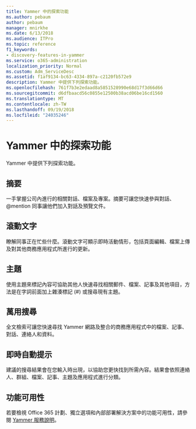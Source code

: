 ```yaml
---
title: Yammer 中的探索功能
ms.author: pebaum
author: pebaum
manager: mnirkhe
ms.date: 6/13/2018
ms.audience: ITPro
ms.topic: reference
f1_keywords:
- discovery-features-in-yammer
ms.service: o365-administration
localization_priority: Normal
ms.custom: Adm_ServiceDesc
ms.assetid: f1af9134-bc63-4334-897a-c2120fb572e9
description: Yammer 中提供下列探索功能。
ms.openlocfilehash: 761f7b3e2edaad8a5851528990e68d17f3d66d66
ms.sourcegitcommit: d6dfbaacd56c0855e12500b38acd06be16cd1560
ms.translationtype: MT
ms.contentlocale: zh-TW
ms.lasthandoff: 09/19/2018
ms.locfileid: "24035246"
---
```

# <a name="discovery-features-in-yammer"></a>Yammer 中的探索功能

Yammer 中提供下列探索功能。
  
## <a name="feeds"></a>摘要
<a name="bkmk_Feeds"> </a>

一手掌握公司內進行的相關對話、檔案及專案。摘要可讓您快速參與對話、@mention 同事讓他們加入對話及預覽文件。
  
## <a name="ticker"></a>滾動文字
<a name="bkmk_Ticker"> </a>

瞭解同事正在忙些什麼。滾動文字可顯示即時活動情形，包括頁面編輯、檔案上傳及對其他商務應用程式所進行的更新。
  
## <a name="topics"></a>主題
<a name="bkmk_Topics"> </a>

使用主題來標記內容可協助其他人快速尋找相關郵件、檔案、記事及其他項目，方法是在字詞前面加上雜湊標記 (#) 或搜尋現有主題。
  
## <a name="universal-search"></a>萬用搜尋
<a name="bkmk_UniversalSearch"> </a>

全文檢索可讓您快速尋找 Yammer 網路及整合的商務應用程式中的檔案、記事、對話、連絡人和資料。
  
## <a name="instant-type-ahead"></a>即時自動提示
<a name="bkmk_InstantTypeAhead"> </a>

建議的搜尋結果會在您輸入時出現，以協助您更快找到所需內容。結果會依照連絡人、群組、檔案、記事、主題及應用程式進行分類。
  
## <a name="feature-availability"></a>功能可用性
<a name="bkmk_InstantTypeAhead"> </a>

若要檢視 Office 365 計劃、獨立選項和內部部署解決方案中的功能可用性，請參閱 [Yammer 服務說明](yammer-service-description.md)。
  
  
